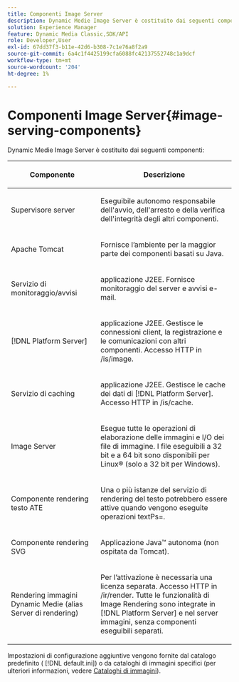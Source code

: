 ```yaml
---
title: Componenti Image Server
description: Dynamic Medie Image Server è costituito dai seguenti componenti.
solution: Experience Manager
feature: Dynamic Media Classic,SDK/API
role: Developer,User
exl-id: 67dd37f3-b11e-42d6-b308-7c1e76a8f2a9
source-git-commit: 6a4c1f4425199cfa6088fc42137552748c1a9dcf
workflow-type: tm+mt
source-wordcount: '204'
ht-degree: 1%

---
```


# Componenti Image Server{#image-serving-components}

Dynamic Medie Image Server è costituito dai seguenti componenti:

<table id="table_534AF33FE5C4453EACAE0DF35E8E3B63"> 
 <thead> 
  <tr> 
   <th colname="col1" class="entry"> <p>Componente </p> </th> 
   <th colname="col2" class="entry"> <p>Descrizione </p> </th> 
  </tr>
 </thead>
 <tbody> 
  <tr> 
   <td colname="col1"> <p>Supervisore server </p> </td> 
   <td colname="col2"> <p>Eseguibile autonomo responsabile dell'avvio, dell'arresto e della verifica dell'integrità degli altri componenti. </p> </td> 
  </tr> 
  <tr> 
   <td colname="col1"> <p>Apache Tomcat </p> </td> 
   <td colname="col2"> <p>Fornisce l’ambiente per la maggior parte dei componenti basati su Java. </p> </td> 
  </tr> 
  <tr> 
   <td colname="col1"> <p>Servizio di monitoraggio/avvisi </p> </td> 
   <td colname="col2"> <p>applicazione J2EE. Fornisce monitoraggio del server e avvisi e-mail. </p> </td> 
  </tr> 
  <tr> 
   <td colname="col1"> <p>[!DNL Platform Server] </p> </td> 
   <td colname="col2"> <p>applicazione J2EE. Gestisce le connessioni client, la registrazione e le comunicazioni con altri componenti. Accesso HTTP in <span class="filepath"> /is/image</span>. </p> </td> 
  </tr> 
  <tr> 
   <td colname="col1"> <p>Servizio di caching </p> </td> 
   <td colname="col2"> <p>applicazione J2EE. Gestisce le cache dei dati di [!DNL Platform Server]. Accesso HTTP in /is/cache. </p> </td> 
  </tr> 
  <tr> 
   <td colname="col1"> <p>Image Server </p> </td> 
   <td colname="col2"> <p>Esegue tutte le operazioni di elaborazione delle immagini e I/O dei file di immagine. I file eseguibili a 32 bit e a 64 bit sono disponibili per Linux® (solo a 32 bit per Windows). </p> </td> 
  </tr> 
  <tr> 
   <td colname="col1"> <p>Componente rendering testo ATE </p> </td> 
   <td colname="col2"> <p>Una o più istanze del servizio di rendering del testo potrebbero essere attive quando vengono eseguite <span class="codeph"> operazioni textPs=</span>. </p> </td> 
  </tr> 
  <tr> 
   <td colname="col1"> <p>Componente rendering SVG </p> </td> 
   <td colname="col2"> <p>Applicazione Java™ autonoma (non ospitata da Tomcat). </p> </td> 
  </tr> 
  <tr> 
   <td colname="col1"> <p>Rendering immagini Dynamic Medie (alias Server di rendering) </p> </td> 
   <td colname="col2"> <p>Per l’attivazione è necessaria una licenza separata. Accesso HTTP in <span class="filepath"> /ir/render</span>. Tutte le funzionalità di Image Rendering sono integrate in [!DNL Platform Server] e nel server immagini, senza componenti eseguibili separati. </p> </td> 
  </tr> 
 </tbody> 
</table>

Impostazioni di configurazione aggiuntive vengono fornite dal catalogo predefinito ( [!DNL default.ini]) o da cataloghi di immagini specifici (per ulteriori informazioni, vedere [Cataloghi di immagini](../../is-api/image-catalog/image-serving-api-ref/c-image-catalog-reference/c-overview/c-overview.md#concept-9ce2b6a133de45f783e95cabc5810ac3)).

